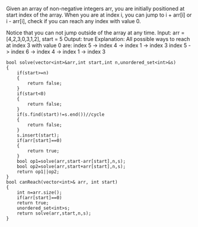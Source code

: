 Given an array of non-negative integers arr, you are initially positioned at start index of the array. When you are at index i, you can jump to i + arr[i] or i - arr[i], check if you can reach any index with value 0.

Notice that you can not jump outside of the array at any time.
Input: arr = [4,2,3,0,3,1,2], start = 5
Output: true
Explanation: 
All possible ways to reach at index 3 with value 0 are: 
index 5 -> index 4 -> index 1 -> index 3 
index 5 -> index 6 -> index 4 -> index 1 -> index 3 

    bool solve(vector<int>&arr,int start,int n,unordered_set<int>&s)
    {
        if(start>=n)
        {
            return false;
        }
        if(start<0)
        {
            return false;
        }
        if(s.find(start)!=s.end())//cycle
        {
            return false;
        }
        s.insert(start);
        if(arr[start]==0)
        {
            return true;
        }
        bool op1=solve(arr,start-arr[start],n,s);
        bool op2=solve(arr,start+arr[start],n,s);
        return op1||op2;
    }
    bool canReach(vector<int>& arr, int start) 
    {
        int n=arr.size();
        if(arr[start]==0)
        return true;
        unordered_set<int>s;
        return solve(arr,start,n,s);    
    }